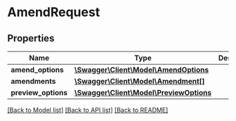 # AmendRequest

## Properties
Name | Type | Description | Notes
------------ | ------------- | ------------- | -------------
**amend_options** | [**\Swagger\Client\Model\AmendOptions**](AmendOptions.md) |  | [optional] 
**amendments** | [**\Swagger\Client\Model\Amendment[]**](Amendment.md) |  | [optional] 
**preview_options** | [**\Swagger\Client\Model\PreviewOptions**](PreviewOptions.md) |  | [optional] 

[[Back to Model list]](../README.md#documentation-for-models) [[Back to API list]](../README.md#documentation-for-api-endpoints) [[Back to README]](../README.md)



